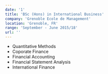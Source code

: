 ```yaml
---
date: '1'
title: 'BSc (Hons) in International Business'
company: 'Grenoble Ecole de Management'
location: 'Grenoble, FR'
range: 'September - June 2015/18'
url: ''
---
```


- Quantitative Methods
- Coporate Finance
- Financial Accounting
- Financial Statement Analysis
- International Finance